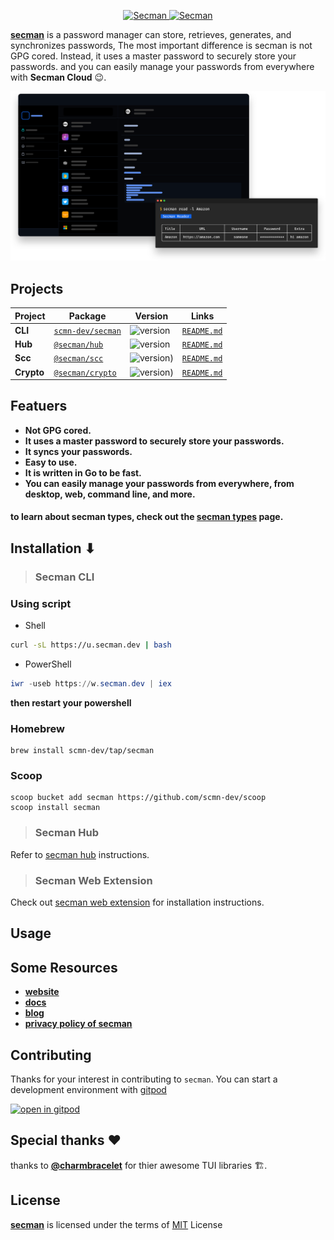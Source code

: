 <p align="center">
  <a href="https://secman.dev/#gh-light-mode-only" target="_blank">
    <img src="https://assets.secman.dev/logo.svg" alt="Secman" width="300">
  </a>
  <a href="https://secman.dev/#gh-dark-mode-only" target="_blank">
    <img src="https://assets.secman.dev/logo_w.svg" alt="Secman" width="300">
  </a>
</p>

[**secman**][smweb] is a password manager can store, retrieves, generates, and synchronizes passwords, The most important difference is secman is not GPG cored. Instead, it uses a master password to securely store your passwords. and you can easily manage your passwords from everywhere with **Secman Cloud** 😉.

<p align="center">
  <img src="https://raw.githubusercontent.com/scmn-dev/.github/main/assets/secman.svg" />
</p>

## Projects

| Project     | Package                                                                   | Version                                                                                                                                                                          | Links                                 |
| ----------- | ------------------------------------------------------------------------- | -------------------------------------------------------------------------------------------------------------------------------------------------------------------------------- | ------------------------------------- |
| **CLI**     | [`scmn-dev/secman`](https://pkg.go.dev/github.com/scmn-dev/secman/v6)     | ![version](https://img.shields.io/github/v/release/scmn-dev/secman?label=go%40latest&logo=go&style=flat-square)                                                                  | [`README.md`](README.md)              |
| **Hub** | [`@secman/hub`](https://github.com/scmn-dev/secman/tree/main/hub) | ![version](https://img.shields.io/github/package-json/v/scmn-dev/secman?filename=hub%2Fpackage.json&label=npm%40latest&logo=npm&style=flat-square)                           | [`README.md`](hub/README.md)      |
| **Scc**    | [`@secman/scc`](https://github.com/scmn-dev/secman/tree/main/scc)       | ![version)](https://img.shields.io/github/package-json/v/scmn-dev/secman?color=blue&filename=scc%2Fpackage.json&label=npm%40latest&logo=npm&logoColor=blue&style=flat-square)   | [`README.md`](scc/README.md)         |
| **Crypto**  | [`@secman/crypto`](https://github.com/scmn-dev/secman/tree/main/crypto)   | ![version)](https://img.shields.io/github/package-json/v/scmn-dev/secman?color=blue&filename=crypto%2Fpackage.json&label=npm%40latest&logo=npm&logoColor=blue&style=flat-square) | [`README.md`](crypto/README.md) |

## Featuers

- **Not GPG cored.**
- **It uses a master password to securely store your passwords.**
- **It syncs your passwords.**
- **Easy to use.**
- **It is written in Go to be fast.**
- **You can easily manage your passwords from everywhere, from desktop, web, command line, and more.**

#### to learn about secman types, check out the [secman types](https://secman.dev/docs/password-types) page.

## Installation ⬇

> ### Secman CLI

### Using script

- Shell

```bash
curl -sL https://u.secman.dev | bash
```

- PowerShell

```powershell
iwr -useb https://w.secman.dev | iex
```

**then restart your powershell**

### Homebrew

```
brew install scmn-dev/tap/secman
```

### Scoop

```
scoop bucket add secman https://github.com/scmn-dev/scoop
scoop install secman
```

> ### Secman Hub

Refer to [secman hub](https://secman.dev/docs/hub) instructions.

> ### Secman Web Extension

Check out [secman web extension](https://secman.dev/docs/extension) for installation instructions.

## Usage

## Some Resources

- [**website**][smweb]
- [**docs**](https://secman.dev/docs)
- [**blog**](https://secman.dev/blog)
- [**privacy policy of secman**](https://secman.dev/privacy)

## Contributing

Thanks for your interest in contributing to `secman`. You can start a development environment with [gitpod](https://www.gitpod.io)

[![open in gitpod](https://gitpod.io/button/open-in-gitpod.svg)](https://gitpod.io/#https://github.com/scmn-dev/secman)

## Special thanks ❤

thanks to [**@charmbracelet**](https://github.com/charmbracelet) for thier awesome TUI libraries 🏗.

## License

[**secman**][smweb] is licensed under the terms of [MIT](https://github.com/scmn-dev/secman/blob/main/LICENSE) License

[smweb]: https://secman.dev
